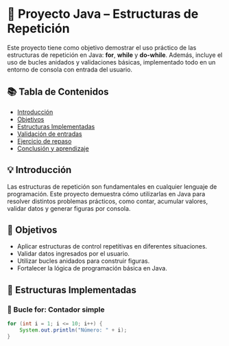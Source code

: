 # 🔁 Proyecto Java – Estructuras de Repetición

Este proyecto tiene como objetivo demostrar el uso práctico de las estructuras de repetición en Java: **for**, **while** y **do-while**. Además, incluye el uso de bucles anidados y validaciones básicas, implementado todo en un entorno de consola con entrada del usuario.

## 📚 Tabla de Contenidos

- [Introducción](#💡-introducción)
- [Objetivos](#🎯-objetivos)
- [Estructuras Implementadas](#🔁-estructuras-implementadas)
- [Validación de entradas](#📐-validación-de-entradas)
- [Ejercicio de repaso](#📦-ejercicio-final-dibujo-con-bucles-anidados)
- [Conclusión y aprendizaje](#✅-conclusión-y-aprendizaje)

## 💡 Introducción

Las estructuras de repetición son fundamentales en cualquier lenguaje de programación. Este proyecto demuestra cómo utilizarlas en Java para resolver distintos problemas prácticos, como contar, acumular valores, validar datos y generar figuras por consola.

## 🎯 Objetivos

- Aplicar estructuras de control repetitivas en diferentes situaciones.
- Validar datos ingresados por el usuario.
- Utilizar bucles anidados para construir figuras.
- Fortalecer la lógica de programación básica en Java.

## 🔁 Estructuras Implementadas

### 🔹 Bucle for: Contador simple

```java
for (int i = 1; i <= 10; i++) {
    System.out.println("Número: " + i);
}

